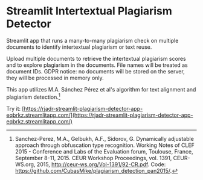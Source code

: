 # Streamlit Intertextual Plagiarism Detector

Streamlit app that runs a many-to-many plagiarism check on multiple documents to identify intertextual plagiarism or text reuse.

Upload multiple documents to retrieve the intertextual plagiarism scores and to explore plagiarism in the documents. File names will be treated as document IDs. GDPR notice: no documents will be stored on the server, they will be processed in memory only.

This app utilizes M.A. Sánchez Pérez et al's algorithm for text alignment and plagiarism detection.[^1]

Try it: [https://rjadr-streamlit-plagiarism-detector-app-eqbrkz.streamlitapp.com/](https://rjadr-streamlit-plagiarism-detector-app-eqbrkz.streamlitapp.com/)

[^1]: Sanchez-Perez, M.A., Gelbukh, A.F., Sidorov, G. Dynamically adjustable approach through obfuscation type recognition. Working Notes of CLEF 2015 - Conference and Labs of the Evaluation forum, Toulouse, France, September 8-11, 2015. CEUR Workshop Proceedings, vol. 1391, CEUR-WS.org, 2015, http://ceur-ws.org/Vol-1391/92-CR.pdf. Code: https://github.com/CubasMike/plagiarism_detection_pan2015/.
